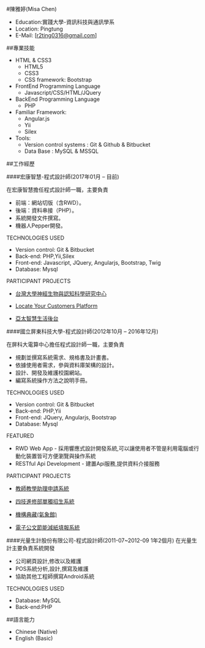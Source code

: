 #陳雅婷(Misa Chen)

- Education:實踐大學-資訊科技與通訊學系 
- Location: Pingtung
- E-Mail: [r2ting0316@gmail.com]

##專業技能


- HTML & CSS3
	- HTML5
	- CSS3
	- CSS framework: Bootstrap
- FrontEnd Programming Language
	- Javascript/CSS/HTML/JQuery
- BackEnd Programming Language
	- PHP
- Familiar Framework:
	- Angular.js
	- Yii 
	- Silex
- Tools:
	- Version control systems : Git & Github & Bitbucket
	- Data Base : MySQL & MSSQL 

##工作經歷

####宏康智慧-程式設計師(2017年01月 – 目前)

在宏康智慧擔任程式設計師一職，主要負責

- 前端：網站切版（含RWD）。
- 後端：資料串接（PHP）。
- 系統開發文件撰寫。
- 機器人Pepper開發。

TECHNOLOGIES USED

- Version control: Git & Bitbucket
- Back-end: PHP,Yii,Silex
- Front-end: Javascript, JQuery, Angularjs, Bootstrap, Twig
- Database: Mysql


PARTICIPANT PROJECTS

- [台灣大學神經生物與認知科學研究中心](http://neuroscience.ntu.edu.tw)
 
- [Locate Your Customers Platform](http://lycp.hellohci.com/)

- [亞太智慧生活後台](http://210.200.141.135/seback/web/login.php)



####國立屏東科技大學-程式設計師(2012年10月 – 2016年12月)

在屏科大電算中心擔任程式設計師一職，主要負責

- 規劃並撰寫系統需求、規格書及計畫書。
- 依據使用者需求，參與資料庫架構的設計。
- 設計、開發及維護校園網站。
- 編寫系統操作方法之說明手冊。

TECHNOLOGIES USED

- Version control: Git & Bitbucket
- Back-end: PHP,Yii
- Front-end: JQuery, Angularjs, Bootstrap
- Database: Mysql

FEATURED

- RWD Web App - 採用響應式設計開發系統,可以讓使用者不管是利用電腦或行動化裝置皆可方便瀏覽與操作系統
- RESTful Api Development - 建置Api服務,提供資料介接服務

PARTICIPANT PROJECTS

- [教師教學助理申請系統](https://elearning.npust.edu.tw/ta/#/)
 
- [四技進修部單獨招生系統](http://4enroll.npust.edu.tw/4enroll)

- [機構典藏(氣象館)](http://140.127.4.157/sw/)

- [電子公文節能減紙填報系統](http://140.127.4.206/)


####光量生計股份有限公司-程式設計師(2011-07~2012-09 1年2個月)
在光量生計主要負責系統開發

- 公司網頁設計,修改以及維護
- POS系統分析,設計,撰寫及維護
- 協助其他工程師撰寫Android系統

TECHNOLOGIES USED

- Database: MySQL
- Back-end:PHP


##語言能力

- Chinese (Native)
- English (Basic)



